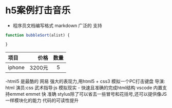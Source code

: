 # h5案例打击音乐

- 程序员文档编写格式 markdown 广泛的
支持

```javascript
function bubbleSort(alist) {

}
```

项目 | 价格 | 数量 |
|:--------|--------:| :--: |
| iphone | 3200元 | 5 |

-html5 是最酷的 网易
    强大的表现力,用html5 + css3 模拟一个PC打击键盘
    导演: html 演员:css 武术指导:js
    模拟现实
    - 快速且准确的完成html结构
    vscode 内置支持emmet
    emmet 快 准确
    stylus除了可以省去一些冒号和花括号,还可以提供像JS一样模块化的能力
    代码的可读性提升